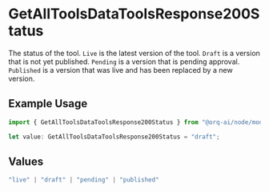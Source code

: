 # GetAllToolsDataToolsResponse200Status

The status of the tool. `Live` is the latest version of the tool. `Draft` is a version that is not yet published. `Pending` is a version that is pending approval. `Published` is a version that was live and has been replaced by a new version.

## Example Usage

```typescript
import { GetAllToolsDataToolsResponse200Status } from "@orq-ai/node/models/operations";

let value: GetAllToolsDataToolsResponse200Status = "draft";
```

## Values

```typescript
"live" | "draft" | "pending" | "published"
```